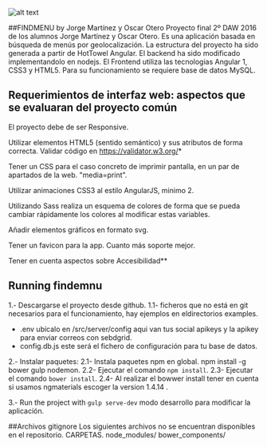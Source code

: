 
![alt text](https://github.com/gvwebdenvelopers/findmenu-ng-nodejs.git/master/findmenu-ng-nodejs/src/client/images/findmenu_2.png "Logo Title Text 1")


##FINDMENU by Jorge Martínez y Oscar Otero
Proyecto final 2º DAW 2016 de los alumnos Jorge Martínez y Oscar Otero. Es una aplicación basada en búsqueda de menús por geolocalización. La estructura del proyecto ha sido generada a partir de HotTowel Angular. El backend ha sido modificado implementandolo en nodejs.
El Frontend utiliza las tecnologias Angular 1, CSS3 y HTML5. Para su funcionamiento se requiere base de datos MySQL.

## Requerimientos de interfaz web: aspectos que se evaluaran del proyecto común
El proyecto debe de ser Responsive.

Utilizar elementos HTML5 (sentido semántico) y sus atributos de forma correcta. Validar código en https://validator.w3.org/*

Tener un CSS para el caso concreto de imprimir pantalla, en un par de apartados de la web. "media=print".

Utilizar animaciones CSS3 al estilo AngularJS, minimo 2.

Utilizando Sass realiza un esquema de colores de forma que se pueda cambiar rápidamente los colores al modificar estas variables.

Añadir elementos gráficos en formato svg.

Tener un favicon para la app. Cuanto más soporte mejor.

Tener en cuenta aspectos sobre Accesibilidad**

## Running findemnu

1.- Descargarse el proyecto desde github.
  1.1- ficheros que no está en git necesarios para el funcionamiento, hay ejemplos en eldirectorios examples.
- .env ubícalo en /src/server/config aqui van tus social apikeys y la apikey para enviar correos con sebdgrid.
- config.db.js este será el fichero de configuración para tu base de datos.

2.- Instalar paquetes:
  2.1- Instala paquetes npm en global. 
npm install -g bower gulp nodemon.
  2.2- Ejecutar el comando `npm install`.
  2.3- Ejecutar el comando `bower install`.
  2.4- Al realizar el bowwer install tener en cuenta si usamos ngmaterials escoger la version 1.4.14 .

3.- Run the project with `gulp serve-dev` modo desarrollo para modificar la aplicación.

##Archivos gitignore
Los siguientes archivos no se encuentran disponibles en el repositorio.
CARPETAS.
  node_modules/ 
  bower_components/



